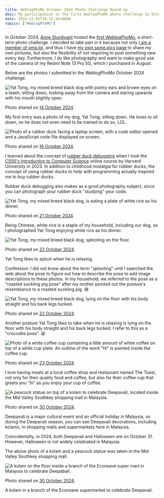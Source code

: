 ```yaml
---
title: WeblogPhoMo October 2024 Photo Challenge Round-up
desc: My participation in the first WeblogPhoMo photo challenge in October 2024.
date: 2024-11-02T10:15:26+0800
topics: ["WeblogPhoMo"]
---
```


In October 2024, [Anne Sturdivant](https://anniegreens.lol) hosted the [first WeblogPhoMo](https://weblogpomo.club/challenges/weblogphomo-october-2024), a short-term photo challenge. I decided to take part in it because not only [I am a member of omg.lol](2024-10-19-omg-lol-membership-one-month-anniversary.md), and thus I have [my own some.pics page](https://helenchong.some.pics/) to share my own pictures, but also the flexibility of not requiring to post something new every day. Furthermore, I do like photography and want to make good use of the camera of my Redmi Note 13 Pro 5G, which I purchased in August.

Below are the photos I submitted to the WeblogPhoMo October 2024 challenge.

![Yat Tong, my mixed breed black dog with pointy ears and brown eyes on a leash, sitting down, looking away from the camera and staring upwards with his mouth slightly open.](https://cdn.some.pics/helenchong/670c78607d4cd.jpg)

Photo shared on [14 October 2024](https://helenchong.some.pics/670c78607d4cd).

My first entry was a photo of my dog, Yat Tong, sitting down. He loves to sit down, so he does not even need to be trained to do so, LOL.

![Photo of a rubber duck facing a laptop screen, with a code editor opened and a JavaScript code file displayed on screen.](https://cdn.some.pics/helenchong/670fb68ee21c0.jpg)

Photo shared on [16 October 2024](https://helenchong.some.pics/670fb68ee21c0).

I learned about the concept of [rubber duck debugging](https://en.wikipedia.org/wiki/Rubber_duck_debugging) when I took the [CS50's Introduction to Computer Science](https://www.harvardonline.harvard.edu/course/cs50-introduction-computer-science) online course by Harvard University in 2023. In addition to childhood nostalgia for rubber ducks, the concept of using rubber ducks to help with programming actually inspired me to buy rubber ducks.

Rubber duck debugging also makes as a good photography subject, since you can photograph your rubber duck "studying" your code.

![Yat Tong, my mixed breed black dog, is eating a plate of white rice as his dinner.](https://cdn.some.pics/helenchong/67164045a694a.jpg)

Photo shared on [21 October 2024](https://helenchong.some.pics/67164045a694a).

Being Chinese, white rice is a staple of my household, including our dog, so I photographed Yat Tong enjoying white rice as his dinner.

![Yat Tong, my mixed breed black dog, splooting on the floor.](https://cdn.some.pics/helenchong/6717ac826ae7e.jpg)

Photo shared on [22 October 2024](https://helenchong.some.pics/6717ac826ae7e).

Yat Tong likes to sploot when he is relaxing.

Confession: I did not know about the term "splooting" until I searched the web about the pose to figure out how to describe the pose to add image descriptions to these photos. In my household, we referred to the pose as a “roasted suckling pig pose” after my mother pointed out the posture's resemblance to a roasted suckling pig. 😅

![Yat Tong, my mixed breed black dog, lying on the floor with his body straight and his back legs tucked.](https://cdn.some.pics/helenchong/6717aca26df7e.jpg)

Photo shared on [22 October 2024](https://helenchong.some.pics/6717aca26df7e).

Another posture Yat Tong likes to take when he is relaxing is lying on the floor with his body straight and his back legs tucked. I refer to this as a "crocodile pose". 😆

![Photo of a white coffee cup containing a little amount of white coffee on top of a white cup plate. An outline of the word "Hi" is painted inside the coffee cup.](https://cdn.some.pics/helenchong/67190207b1cad.jpg)

Photo shared on [23 October 2024](https://helenchong.some.pics/67190207b1cad).

I love having meals at a local coffee shop and restaurant named The Toast, not only for their quality food and coffee, but also for their coffee cup that greets you "hi" as you enjoy your cup of coffee.

![A peacock statue on top of a kolam to celebrate Deepavali, located inside the Mid Valley Southkey shopping mall in Malaysia.](https://cdn.some.pics/helenchong/6721c7d998936.jpg)

Photo shared on [30 October 2024](https://helenchong.some.pics/6721c7d998936).

Deepavali is a major cultural event and an official holiday in Malaysia, so during the Deepavali season, you can see Deepavali decorations, including kolams, in shopping malls and supermarkets here in Malaysia.

Coincidentally, in 2024, both Deepavali and Halloween are on October 31. However, Halloween is not widely celebrated in Malaysia.

The above photo of a kolam and a peacock statue was taken in the Mid Valley Southkey shopping mall.

![A kolam on the floor inside a branch of the Econsave super mart in Malaysia to celebrate Deepabali.](https://cdn.some.pics/helenchong/6721c90b3277f.jpg)

Photo shared on [30 October 2024](https://helenchong.some.pics/6721c90b3277f).

A kolam in a branch of the Econsave supermarket to celebrate Deepavali.
